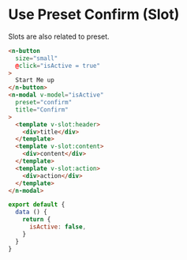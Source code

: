 # Use Preset Confirm (Slot)
Slots are also related to preset.
```html
<n-button
  size="small"
  @click="isActive = true"
>
  Start Me up
</n-button>
<n-modal v-model="isActive" 
  preset="confirm"
  title="Confirm"
>
  <template v-slot:header>
    <div>title</div>
  </template>
  <template v-slot:content>
    <div>content</div>
  </template>
  <template v-slot:action>
    <div>action</div>
  </template>
</n-modal>
```
```js
export default {
  data () {
    return {
      isActive: false,
    }
  }
}
```
